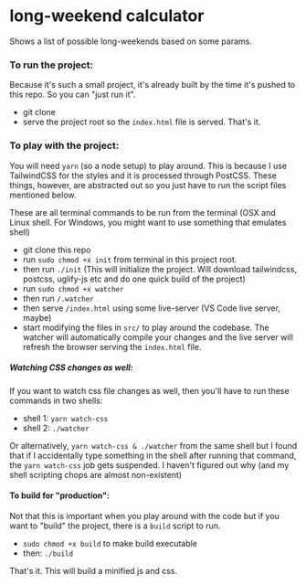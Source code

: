 # long-weekend calculator

Shows a list of possible long-weekends based on some params.

### To run the project:

Because it's such a small project, it's already built by the time it's pushed to this repo. So you can "just run it".

- git clone
- serve the project root so the `index.html` file is served.
That's it.

### To play with the project:

You will need `yarn` (so a node setup) to play around. This is because I use TailwindCSS for the styles and it is processed through PostCSS. These things, however, are abstracted out so you just have to run the script files mentioned below.

These are all terminal commands to be run from the terminal (OSX and Linux shell. For Windows, you might want to use something that emulates shell)

- git clone this repo
- run `sudo chmod +x init` from terminal in this project root. 
- then run `./init` (This will initialize the project. Will download tailwindcss, postcss, uglify-js etc and do one quick build of the project)
- run `sudo chmod +x watcher`
- then run `/.watcher`
- then serve `/index.html` using some live-server (VS Code live server, maybe)
- start modifying the files in `src/` to play around the codebase. The watcher will automatically compile your changes and the live server will refresh the browser serving the `index.html` file.

##### Watching CSS changes as well:

If you want to watch css file changes as well, then you'll have to run these commands in two shells:

- shell 1: `yarn watch-css`
- shell 2: `./watcher`

Or alternatively, `yarn watch-css & ./watcher` from the same shell but I found that if I accidentally type something in the shell after running that command, the `yarn watch-css` job gets suspended. I haven't figured out why (and my shell scripting chops are almost non-existent)

#### To build for "production":

Not that this is important when you play around with the code but if you want to "build" the project, there is a `build` script to run.

- `sudo chmod +x build` to make build executable
- then: `./build`

That's it. This will build a minified js and css.
